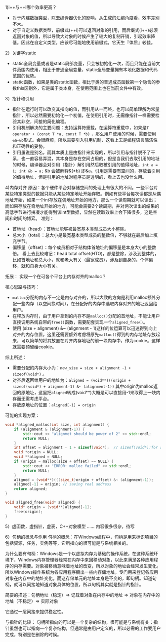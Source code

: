 1)i++与++i哪个效率更高？
* 对于内建数据类型，除去编译器优化的影响，从生成的汇编角度看，效率差别不大。
* 对于自定义数据类型，前缀式(++i)可以返回对象的引用，而后缀式(i++)必须返回对象的值，所以导致大对象的时候产生了较大的复制开销，引起效率降低。因此在自定义类型，应该尽可能地使用前缀式，它天生『体质』较佳。

2）关键字static
* static全局变量或者是static局部变量，只会被初始化一次，而且只能在当前文件范围内使用，相比于普通全局变量，static全局变量拥有本地化数据和代码范围的优势。
* static函数，如果是类的static函数，相比于类的普通成员函数第一个隐含的参数this区别外，它是属于类本身，在使用范围上也在当前文件中有效。

3）指针和引用
* 指针在运行时可以改变其指向的值，而引用从一而终，也可以简单理解为常量指针，所以必然需要初始化一个初值，在使用引用时，无需像指针一样需要检验其非空，间接的简化编程。
* 引用机制解决的主要问题：支持运算符重载，在运算符重载中，如果是```T operator + (const T *a, const T *b)``` ，那么用户使用的时候，需要使用```&a+&b```形式。会很麻烦，所以需要引入引用机制，这看上去是编程语言简洁性和正确性的妥协。
* 引用虽说是别名，而其本质上是由指针来实现的，所以引用与指针脱不了干系，也一直容易弄混，其本身是存在空间占用的，但是当我们去取引用的地址的时候，编译器会对引用（指针）解引用然后取被引用的值得地址，```int a = 1; int &b = a;``` &b 会被解释&(*b) 即&a。引用是需要有空间的，存放着引用的值得地址，但是引用的地址对程序员是透明的，看上去也没什么用。

4)内存对齐
原因：各个硬件平台对存储空间的处理上有很大的不同。一些平台对某些特定类型的数据只能从某些特定地址开始存取。例如有些平台每次读都是从偶地址开始，如果一个int存放在偶地址开始的地方，那么一个读周期就可以读出；而如果存放在奇地址开始的地方，可能会需要2个读周期，并对两次读出的结果的高低字节进行拼凑才能得到该int型数据，显然在读取效率上会下降很多，这是空间和时间的博弈。
准则：
* 首地址（head）：首地址能够被最宽基本类型成员大小整除。
* 总大小（total）：总大小是最宽基本类型成员的整数倍，不够就在最后加上填充字节。
* 偏移量（offset）：每个成员相对于结构体首地址的偏移量是本身大小的整数倍。
看上去比较难记：head total offset(HTO)，都是整除，涉及到整体的，比如首地址和总大小，就和老大有关（最宽成员），涉及到自身的，个体偏移，就和自身大小有关。

拓展：
实现一个在可各个平台上内存对齐的malloc？

核心思路与技巧：
* `malloc`分配的内存不一定是内存对齐的，所以大致的方向是利用malloc额外分配一些内存（以空间换时间），在分配好的内存中选取内存对齐的地址返回给用户。
* 在释放内存时，由于用户拿到的内存不是`malloc()`分配的首地址，不能让用户直接调用系统自带的`free()`函数，需要配套实现一个`aligned_free()`。
* 使用 (size + alignment) &~ (alignment - 1)这样的位运算可以迅速得到向上对齐的内存位置，这里还需要额外考虑将原先`malloc()`得到的内存地址存放起来，可以简单的将其放置在对齐内存地址的前一块内存中，作为cookie。这样就需要预留给cookie。

综上所述：
* 需要分配的内存大小为：`new_size = size + alignment -1 + sizeof(void*)` 。
* 对齐后返回给用户的地址为：`aligned = (void**)((origin + sizeof(void*) + alignment-1) &~ (alignment-1))` 其中origin为malloc返回的原地址，这里把`aligned`转成(void**)大概是可以直接用-1来取得上一块内存而无需考虑平台。
* 存放原地址的位置：`aligned[-1] = origin` 

可能的实现方案：
```cpp
void *aligned_malloc(int size, int alignment) {
    if (alignment & (alignment-1)) {
        std::cout << "alignmet should be power of 2" << std::endl;
        return NULL;
    }
    int offset = alignment - 1 + sizeof(void*);  // sizeof(void*):for saving real address
    void *origin = NULL;
    void **aligned = NULL;
    if (origin = malloc(size + offset) == NULL) {
        std::cout << "ERROR: malloc failed" << std::endl;
        return NULL;
    }
    aligned = (void**)(((size_t)origin + offset) &~ (alignment-1)); 
    aligned[-1] = origin; // saving real address
    return aligned;
}

void aligned_free(void* aligned) {
    void* origin = (void**)aligned[-1];
    free(origin);
}
```

5）虚函数，虚指针，虚表，C++对象模型
…… 内容很多很杂，待写

6）句柄的概念与作用
句柄的概念：在Windows编程中，句柄是用来标识项目的包括资源，任务，实例等等，它所指向的很可能是与系统相关的。

为什么要有句柄：Windows是一个以虚拟内存为基础的操作系统，在这种系统环境下，Windows内存管理器经常在内存中来回移动对象，以此来满足各种应用程序的内存需要。对象被移动意味着地址的改变，所以对象的地址会经常发生变化。所以Windows操作系统为各应用程序腾出一些内存储地址，专门用来登记各应用对象在内存中的地址变化，而这存储单元的地址本身是不变的，即句柄。知道句柄，就可以间接地知道对象具体的位置，所以句柄其实就是指针的指针。

简要的描述：句柄地址（稳定）=> 记载着对象在内存中的地址 => 对象在内存中的地址（不稳定）=> 实际对象 

它通过一层间接来提供稳定性。

与指针的比较：
句柄所指向的可以是一个复杂的结构，很可能是与系统有关；指针虽然也可以指向一个复杂结构，但通常是由用户定义的，所以必需的工作要用户完成，特别是在删除的时候。

